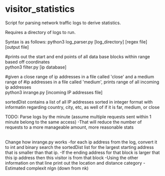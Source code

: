 # visitor_statistics
Script for parsing network traffic logs to derive statistics.


Requires a directory of logs to run.

Syntax is as follows:
python3 log_parser.py [log_directory] [regex file] [output file]

#prints out the start and end points of all data base blocks within range based off coordinates
<br>python3 filter.py [ip database]

#given a close range of ip addresses in a file called 'close' and a medium range of
#ip addresses in a file called 'medium', prints range of all incoming ip addresses
<br>python3 inrange.py [incoming IP addresses file]

sortedDist contains a list of all IP addresses sorted in integer format with informatin regarding country, city, etc, as well of if it is far, medium, or close

TODO:
  Parse logs by the minute (assume multiple requests sent within 1 minute belong to the same access)
    -That will reduce the number of requests to a more manageable amount, more reasonable stats

  <br>
  Change how inrange.py works
    -for each ip address from the log, convert it to int and binary search the sortedDist list for the largest starting address that is smaller than that ip.
    -If the ending address for that block is larger that this ip address then this visitor is from that block
    -Using the other information on that line print out the location and distance category
    -Estimated complexit nlgn (down from nk)
    
